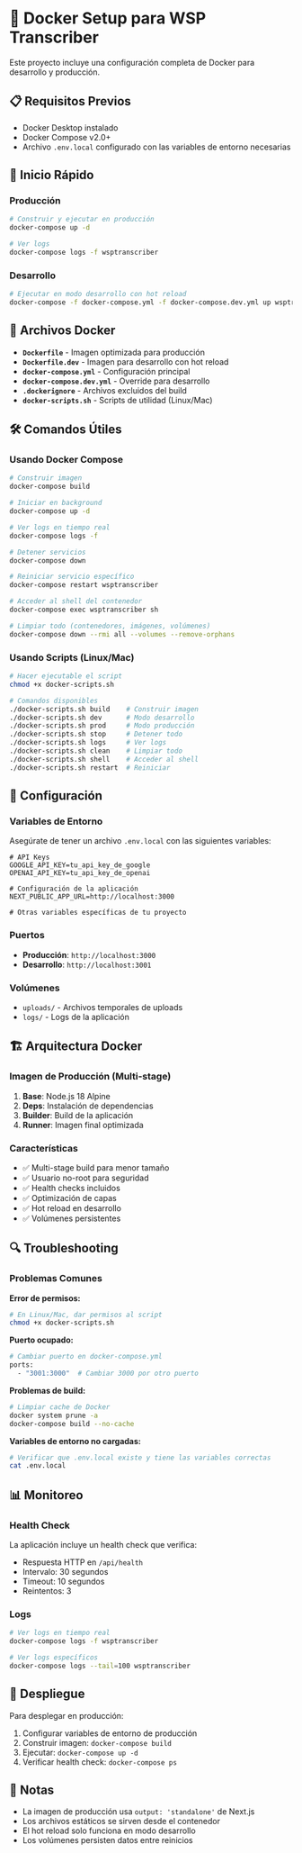 # 🐳 Docker Setup para WSP Transcriber

Este proyecto incluye una configuración completa de Docker para desarrollo y producción.

## 📋 Requisitos Previos

- Docker Desktop instalado
- Docker Compose v2.0+
- Archivo `.env.local` configurado con las variables de entorno necesarias

## 🚀 Inicio Rápido

### Producción
```bash
# Construir y ejecutar en producción
docker-compose up -d

# Ver logs
docker-compose logs -f wsptranscriber
```

### Desarrollo
```bash
# Ejecutar en modo desarrollo con hot reload
docker-compose -f docker-compose.yml -f docker-compose.dev.yml up wsptranscriber-dev
```

## 📁 Archivos Docker

- **`Dockerfile`** - Imagen optimizada para producción
- **`Dockerfile.dev`** - Imagen para desarrollo con hot reload
- **`docker-compose.yml`** - Configuración principal
- **`docker-compose.dev.yml`** - Override para desarrollo
- **`.dockerignore`** - Archivos excluidos del build
- **`docker-scripts.sh`** - Scripts de utilidad (Linux/Mac)

## 🛠️ Comandos Útiles

### Usando Docker Compose

```bash
# Construir imagen
docker-compose build

# Iniciar en background
docker-compose up -d

# Ver logs en tiempo real
docker-compose logs -f

# Detener servicios
docker-compose down

# Reiniciar servicio específico
docker-compose restart wsptranscriber

# Acceder al shell del contenedor
docker-compose exec wsptranscriber sh

# Limpiar todo (contenedores, imágenes, volúmenes)
docker-compose down --rmi all --volumes --remove-orphans
```

### Usando Scripts (Linux/Mac)

```bash
# Hacer ejecutable el script
chmod +x docker-scripts.sh

# Comandos disponibles
./docker-scripts.sh build    # Construir imagen
./docker-scripts.sh dev      # Modo desarrollo
./docker-scripts.sh prod     # Modo producción
./docker-scripts.sh stop     # Detener todo
./docker-scripts.sh logs     # Ver logs
./docker-scripts.sh clean    # Limpiar todo
./docker-scripts.sh shell    # Acceder al shell
./docker-scripts.sh restart  # Reiniciar
```

## 🔧 Configuración

### Variables de Entorno

Asegúrate de tener un archivo `.env.local` con las siguientes variables:

```env
# API Keys
GOOGLE_API_KEY=tu_api_key_de_google
OPENAI_API_KEY=tu_api_key_de_openai

# Configuración de la aplicación
NEXT_PUBLIC_APP_URL=http://localhost:3000

# Otras variables específicas de tu proyecto
```

### Puertos

- **Producción**: `http://localhost:3000`
- **Desarrollo**: `http://localhost:3001`

### Volúmenes

- `uploads/` - Archivos temporales de uploads
- `logs/` - Logs de la aplicación

## 🏗️ Arquitectura Docker

### Imagen de Producción (Multi-stage)

1. **Base**: Node.js 18 Alpine
2. **Deps**: Instalación de dependencias
3. **Builder**: Build de la aplicación
4. **Runner**: Imagen final optimizada

### Características

- ✅ Multi-stage build para menor tamaño
- ✅ Usuario no-root para seguridad
- ✅ Health checks incluidos
- ✅ Optimización de capas
- ✅ Hot reload en desarrollo
- ✅ Volúmenes persistentes

## 🔍 Troubleshooting

### Problemas Comunes

**Error de permisos:**
```bash
# En Linux/Mac, dar permisos al script
chmod +x docker-scripts.sh
```

**Puerto ocupado:**
```bash
# Cambiar puerto en docker-compose.yml
ports:
  - "3001:3000"  # Cambiar 3000 por otro puerto
```

**Problemas de build:**
```bash
# Limpiar cache de Docker
docker system prune -a
docker-compose build --no-cache
```

**Variables de entorno no cargadas:**
```bash
# Verificar que .env.local existe y tiene las variables correctas
cat .env.local
```

## 📊 Monitoreo

### Health Check

La aplicación incluye un health check que verifica:
- Respuesta HTTP en `/api/health`
- Intervalo: 30 segundos
- Timeout: 10 segundos
- Reintentos: 3

### Logs

```bash
# Ver logs en tiempo real
docker-compose logs -f wsptranscriber

# Ver logs específicos
docker-compose logs --tail=100 wsptranscriber
```

## 🚀 Despliegue

Para desplegar en producción:

1. Configurar variables de entorno de producción
2. Construir imagen: `docker-compose build`
3. Ejecutar: `docker-compose up -d`
4. Verificar health check: `docker-compose ps`

## 📝 Notas

- La imagen de producción usa `output: 'standalone'` de Next.js
- Los archivos estáticos se sirven desde el contenedor
- El hot reload solo funciona en modo desarrollo
- Los volúmenes persisten datos entre reinicios
